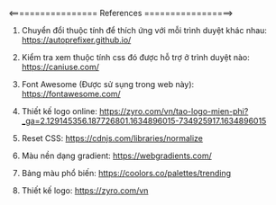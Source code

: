 <================= References =================>

1) Chuyển đổi thuộc tính để thích ứng với mỗi trình duyệt khác nhau: https://autoprefixer.github.io/

2) Kiểm tra xem thuộc tính css đó được hỗ trợ ở trình duyệt nào: https://caniuse.com/

3) Font Awesome (Được sử sụng trong web này): https://fontawesome.com/

4) Thiết kế logo online: https://zyro.com/vn/tao-logo-mien-phi?_ga=2.129145356.187726801.1634896015-734925917.1634896015

5) Reset CSS: https://cdnjs.com/libraries/normalize

6) Màu nền dạng gradient: https://webgradients.com/

7) Bảng màu phổ biến: https://coolors.co/palettes/trending

8) Thiết kế logo: https://zyro.com/vn